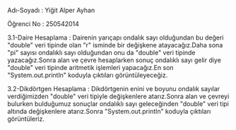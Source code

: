 Adı-Soyadı : Yiğit Alper Ayhan

Öğrenci No : 250542014

3.1-Daire Hesaplama : Dairenin yarıçapı ondalık sayı olduğundan bu değeri "double" veri tipinde olan "r" isminde bir değişkene atayacağız.Daha sona "pi" sayısı ondalıklı sayı olduğundan onu da "double" veri tipinde yazacağız.Sonra alan ve çevre hesaplarken sonuç ondalıklı sayı gelir diye "double" veri tipinde aritmetik işlemleri yapacağız.En son "System.out.println" koduyla çıktıları görüntüleyeceğiz.

3.2-Dikdörtgen Hesaplama : Dikdörtgenin enini ve boyunu ondalık sayılar verdiğimizden "double" veri tipiyle değişkenlere atarız.Sonra alan ve çevreyi bulurken bulduğumuz sonuçlar ondalıklı sayı geleceğinden "double" veri tipi altında değişkenlere atarız.Sonra "System.out.println" koduyla çıktıları görüntüleriz.


